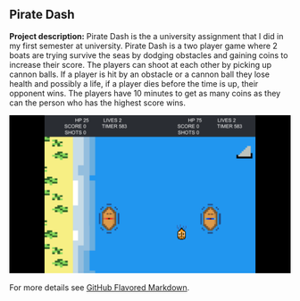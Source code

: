 ## Pirate Dash

**Project description:** Pirate Dash is the a university assignment that I did in my first semester at university. Pirate Dash is a two player game where 2 boats are trying survive the seas by dodging obstacles and gaining coins to increase their score. The players can shoot at each other by picking up cannon balls. If a player is hit by an obstacle or a cannon ball they lose health and possibly a life, if a player dies before the time is up, their opponent wins. The players have 10 minutes to get as many coins as they can the person who has the highest score wins.


<img src="/piratedash.png?raw=true"/>

For more details see [GitHub Flavored Markdown](https://guides.github.com/features/mastering-markdown/).
